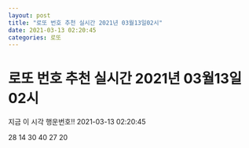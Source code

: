 ```yaml
---
layout: post
title: "로또 번호 추천 실시간 2021년 03월13일02시"
date: 2021-03-13 02:20:45
categories: 로또
---
```


# 로또 번호 추천 실시간 2021년 03월13일02시

지금 이 시각 행운번호!! 2021-03-13 02:20:45

 28  14  30  40  27  20 

